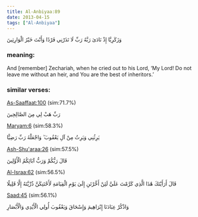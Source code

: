 ```yaml
---
title: Al-Anbiyaa:89
date: 2013-04-15
tags: ["Al-Anbiyaa"]
---
```

وَزَكَرِيَّا إِذْ نَادَىٰ رَبَّهُ رَبِّ لَا تَذَرْنِي فَرْدًا وَأَنْتَ خَيْرُ الْوَارِثِينَ
### meaning: 
And [remember] Zechariah, when he cried out to his Lord, ‘My Lord! Do not leave me without an heir, and You are the best of inheritors.’
### similar verses: 

[As-Saaffaat:100](/37/100) (sim:71.7%)

رَبِّ هَبْ لِي مِنَ الصَّالِحِينَ

[Maryam:6](/19/6) (sim:58.3%)

يَرِثُنِي وَيَرِثُ مِنْ آلِ يَعْقُوبَ ۖ وَاجْعَلْهُ رَبِّ رَضِيًّا

[Ash-Shu'araa:26](/26/26) (sim:57.5%)

قَالَ رَبُّكُمْ وَرَبُّ آبَائِكُمُ الْأَوَّلِينَ

[Al-Israa:62](/17/62) (sim:56.5%)

قَالَ أَرَأَيْتَكَ هَٰذَا الَّذِي كَرَّمْتَ عَلَيَّ لَئِنْ أَخَّرْتَنِ إِلَىٰ يَوْمِ الْقِيَامَةِ لَأَحْتَنِكَنَّ ذُرِّيَّتَهُ إِلَّا قَلِيلًا

[Saad:45](/38/45) (sim:56.1%)

وَاذْكُرْ عِبَادَنَا إِبْرَاهِيمَ وَإِسْحَاقَ وَيَعْقُوبَ أُولِي الْأَيْدِي وَالْأَبْصَارِ

